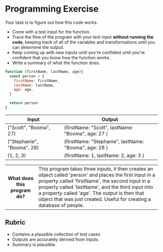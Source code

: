 # Programming Exercise

Your task is to figure out how this code works.

* Come with a test input for the function.
* Trace the flow of the program with your test input **without running the code**, keeping track of all of the variables and transformations until you can determine the output.
* Keep coming up with new inputs until you're confident until you're confident that you know how the function works.
* Write a summary of what the function does.

```js
function (firstName, lastName, age){
  const person = {
    firstName: firstName,
    lastName: lastName,
    age: age,
  }

  return person
}
```

| Input | Output |
| ----- | ------ |
|   ("Scott", "Booma", 27)    | {firstName: "Scott", lastName: "Booma", age: 27 }       | 
|   ("Stephanie", "Booma", 28)    | {firstName: "Stephanie", lastName: "Booma", age: 28 }       | 
|    (1, 2, 3)   | {firstName: 1, lastName: 2, age: 3 }       | 

<table>
  <tr>
    <th>What does this program do?</th>
    <td>This program takes three inputs, it then creates an object called 'person' and places the first input in a property called 'firstName', the second input in a property called 'lastName', and the third input into a property called 'age'. The output is then that object that was just created. Useful for creating a database of people.</td>
  </tr>
</table>

## Rubric

* Contains a plausible collection of test cases
* Outputs are accurately derived from inputs
* Summary is plausible
